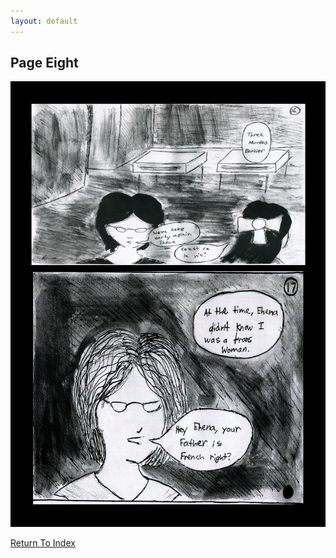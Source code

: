 ```yaml
---
layout: default
---
```

## Page Eight
![Page Eight](https://raw.githubusercontent.com/LWFlouisa/uploadedfairyalt/master/pages/page8.png)

[Return To Index](https://lwflouisa.github.io/uploadedfairyalt/)
